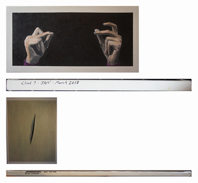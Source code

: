 [![cloud7](thumbs/cloud7.gif)](fullPics/cloud7.JPG)

![cloud7Text](thumbs/cloud7Text.gif)

[![fontana](thumbs/fontana.gif)](fullPics/fontana.JPG)

![fontanaText](thumbs/fontanaText.gif)

